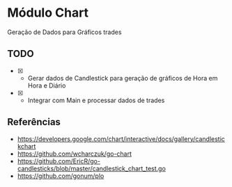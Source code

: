 # Módulo Chart
Geração de Dados para Gráficos trades



## TODO
- [x] - Gerar dados de Candlestick para geração de gráficos de Hora em Hora e Diário
- [x] - Integrar com Main e processar dados de trades

## Referências
- https://developers.google.com/chart/interactive/docs/gallery/candlestickchart
- https://github.com/wcharczuk/go-chart
- https://github.com/EricR/go-candlesticks/blob/master/candlestick_chart_test.go
- https://github.com/gonum/plo